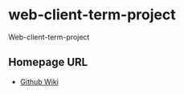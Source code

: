 # web-client-term-project
Web-client-term-project

## Homepage URL

* [Github Wiki](https://github.com/minwook-shin/web-client-term-project/wiki)
